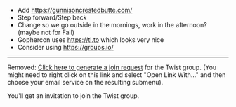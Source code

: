 - Add https://gunnisoncrestedbutte.com/
- Step forward/Step back
- Change so we go outside in the mornings, work in the afternoon? (maybe not for Fall)
- Gophercon uses https://ti.to which looks very nice
- Consider using https://groups.io/


-----------------------------------------------------------
Removed:
<a href="mailto:mindviewinc@gmail.com?subject=Twist%20request:%20Software%20Architecture%20Forum&body=Please%20add%20me%20to%20https://twistapp.com/a/23564/people/u">Click here to generate a join request</a> for the Twist group. (You might need to right click on this link and
 select "Open Link With..." and then choose your email service on the resulting submenu).

You'll get an invitation to join the Twist group.
